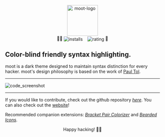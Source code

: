 <div align="center">
<img alt="moot-logo" src="https://github.com/tinkoh/moot/blob/main/images/moot_logo.png?raw=true" width="100" />
</div>

<div align="center">
👩‍💻 <img alt="installs" src="https://img.shields.io/visual-studio-marketplace/i/GivenSuman.moot" align="center"/> &nbsp;&nbsp;
<img alt="rating" src="https://img.shields.io/visual-studio-marketplace/stars/GivenSuman.moot" align="center"/> 🌟
</div>


## Color-blind friendly syntax highlighting.

moot is a dark theme designed to maintain syntax distinction for every hacker.
moot's design philosophy is based on the work of [Paul Tol](https://personal.sron.nl/~pault/).

---
![code_screenshot](https://github.com/tinkoh/moot/blob/main/images/moot_screenshot.png?raw=true)

---
If you would like to contribute, check out the github repository *[here](https://github.com/tinkoh/moot)*. You can also check out the [website](https://moottheme.netlify.app/)!

Recommended companion extensions: *[Bracket Pair Colorizer](https://marketplace.visualstudio.com/items?itemName=CoenraadS.bracket-pair-colorizer)* and *[Bearded Icons](https://marketplace.visualstudio.com/items?itemName=BeardedBear.beardedicons)*.

<p align="center">Happy hacking! 🐱‍💻</p>

